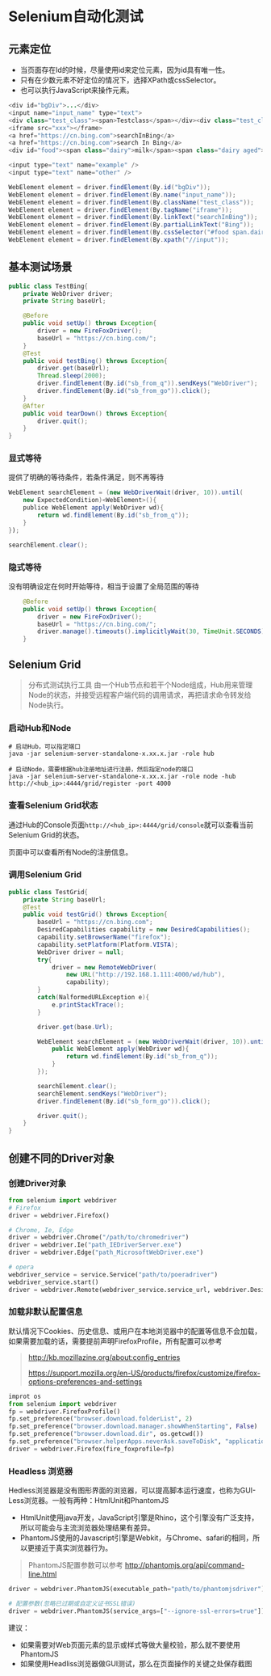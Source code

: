 # Selenium自动化测试

## 元素定位

- 当页面存在Id的时候，尽量使用id来定位元素，因为id具有唯一性。
- 只有在少数元素不好定位的情况下，选择XPath或cssSelector。
- 也可以执行JavaScript来操作元素。

```java
<div id="bgDiv">...</div>
<input name="input_name" type="text">
<div class="test_class"><span>Testclass</span></div><div class="test_class"><span>Guoda</span></div>
<iframe src="xxx"></frame>
<a href="https://cn.bing.com">searchInBing</a>
<a href="https://cn.bing.com">search In Bing</a>
<div id="food"><span class="dairy">milk</span><span class="dairy aged">cheese</span></div>

<input type="text" name="example" />
<input type="text" name="other" />

WebElement element = driver.findElement(By.id("bgDiv"));
WebElement element = driver.findElement(By.name("input_name"));
WebElement element = driver.findElement(By.className("test_class"));
WebElement element = driver.findElement(By.tagName("iframe"));
WebElement element = driver.findElement(By.linkText("searchInBing"));
WebElement element = driver.findElement(By.partialLinkText("Bing"));
WebElement element = driver.findElement(By.cssSelector("#food span.dairy.aged"));
WebElement element = driver.findElement(By.xpath("//input"));
```

## 基本测试场景

```java
public class TestBing{
    private WebDriver driver;
    private String baseUrl;

    @Before
    public void setUp() throws Exception{
        driver = new FireFoxDriver();
        baseUrl = "https://cn.bing.com/";
    }
    @Test
    public void testBing() throws Exception{
        driver.get(baseUrl);
        Thread.sleep(2000);
        driver.findElement(By.id("sb_from_q")).sendKeys("WebDriver");
        driver.findElement(By.id("sb_from_go")).click();
    }
    @After
    public void tearDown() throws Exception{
        driver.quit();
    }
}
```

### 显式等待

提供了明确的等待条件，若条件满足，则不再等待

```java
WebElement searchElement = (new WebDriverWait(driver, 10)).until(
    new ExpectedCondition)<WebElement>(){
    publice WebElement apply(WebDriver wd){
        return wd.findElement(By.id("sb_from_q"));
    }
});

searchElement.clear();
```

### 隐式等待

没有明确设定在何时开始等待，相当于设置了全局范围的等待

```java
    @Before
    public void setUp() throws Exception{
        driver = new FireFoxDriver();
        baseUrl = "https://cn.bing.com/";
        driver.manage().timeouts().implicitlyWait(30, TimeUnit.SECONDS);
    }
```

## Selenium Grid

> 分布式测试执行工具
> 由一个Hub节点和若干个Node组成，Hub用来管理Node的状态，并接受远程客户端代码的调用请求，再把请求命令转发给Node执行。

### 启动Hub和Node

```shell
# 启动Hub，可以指定端口
java -jar selenium-server-standalone-x.xx.x.jar -role hub

# 启动Node，需要根据hub注册地址进行注册，然后指定node的端口
java -jar selenium-server-standalone-x.xx.x.jar -role node -hub http://<hub_ip>:4444/grid/register -port 4000
```

### 查看Selenium Grid状态

通过Hub的Console页面`http://<hub_ip>:4444/grid/console`就可以查看当前Selenium Grid的状态。

页面中可以查看所有Node的注册信息。

### 调用Selenium Grid

```java
public class TestGrid{
    private String baseUrl;
    @Test
    public void testGrid() throws Exception{
        baseUrl = "https://cn.bing.com";
        DesiredCapabilities capability = new DesiredCapabilities();
        capability.setBrowserName("firefox");
        capability.setPlatform(Platform.VISTA);
        WebDriver driver = null;
        try{
            driver = new RemoteWebDriver(
                new URL("http://192.168.1.111:4000/wd/hub"),
                capability);
        }
        catch(NalformedURLException e){
            e.printStackTrace();
        }

        driver.get(base.Url);

        WebElement searchElement = (new WebDriverWait(driver, 10)).until(new ExpectedCondition<WebElement>(){
            public WebElement apply(WebDriver wd){
                return wd.findElement(By.id("sb_from_q"));
            }
        });

        searchElement.clear();
        searchElement.sendKeys("WebDriver");
        driver.findElement(By.id("sb_form_go")).click();

        driver.quit();
    }
}
```

## 创建不同的Driver对象

### 创建Driver对象

```python
from selenium import webdriver
# Firefox
driver = webdriver.Firefox()

# Chrome, Ie, Edge
driver = webdriver.Chrome("/path/to/chromedriver")
driver = webdriver.Ie("path_IEDriverServer.exe")
driver = webdriver.Edge("path_MicrosoftWebDriver.exe")

# opera
webdriver_service = service.Service("path/to/poeradriver")
webdriver_service.start()
driver = webdriver.Remote(webdriver_service.service_url, webdriver.DesiredCapabilities.OPERA)
```

### 加载非默认配置信息

默认情况下Cookies、历史信息、或用户在本地浏览器中的配置等信息不会加载，如果需要加载的话，需要提前声明FirefoxProfile，所有配置可以参考

> <http://kb.mozillazine.org/about:config_entries>
>
> <https://support.mozilla.org/en-US/products/firefox/customize/firefox-options-preferences-and-settings>

```python
improt os
from selenium import webdriver
fp = webdriver.FirefoxProfile()
fp.set_preference("browser.download.folderList", 2)
fp.set_preference("browser.download.manager.showWhenStarting", False)
fp.set_preference("browser.download.dir", os.getcwd())
fp.set_preference("browser.helperApps.neverAsk.saveToDisk", "application/octet-stream")
driver = webdriver.Firefox(fire_foxprofile=fp)
```

### Headless 浏览器

Hedless浏览器是没有图形界面的浏览器，可以提高脚本运行速度，也称为GUI-Less浏览器。一般有两种：HtmlUnit和PhantomJS

- HtmlUnit使用java开发，JavaScript引擎是Rhino，这个引擎没有广泛支持，所以可能会与主流浏览器处理结果有差异。
- PhantomJS使用的Javascript引擎是Webkit，与Chrome、safari的相同，所以更接近于真实浏览器行为。

> PhantomJS配置参数可以参考 <http://phantomjs.org/api/command-line.html>

```python
driver = webdriver.PhantomJS(executable_path="path/to/phantomjsdriver")

# 配置参数(忽略已过期或自定义证书SSL错误)
driver = webdriver.PhantomJS(service_args=["--ignore-ssl-errors=true"])
```

建议：

- 如果需要对Web页面元素的显示或样式等做大量校验，那么就不要使用PhantomJS
- 如果使用Headliss浏览器做GUI测试，那么在页面操作的关键之处保存截图
